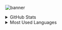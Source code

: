 ![banner](https://amirhusseinsoori.ir/data/git_read_me.png)
<details>z
  <summary>GitHub Stats</summary>
  <img align="left" alt="AmirHussein soori GitHub Stats" src="https://github-readme-stats.vercel.app/api?username=amirhusseinSSoori&show_icons=true&hide_border=true" />
</details>
<details>
  <summary>Most Used Languages</summary>
  <img align="left" alt="AmirHussein soori GitHub Top Languages" src="https://github-readme-stats.vercel.app/api/top-langs/?username=amirhusseinSSoori&hide_border=true" />
</details>

<!--
https://github-readme-stats.vercel.app/api?username=amirhusseinSSoori&show_icons=true)
**amirhusseinSSoori/amirhusseinSSoori** is a ✨ _special_ ✨ repository because its `README.md` (this file) appears on your GitHub profile.
![Anurag's GitHub stats](https://github-readme-stats.vercel.app/api?username=amirhusseinSSoori&count_private=true&theme=flag-india)
Here are some ideas to get you started:

- 🔭 I’m currently working on ...
- 🌱 I’m currently learning ...
- 👯 I’m looking to collaborate on ...
- 🤔 I’m looking for help with ...
- 💬 Ask me about ...
- 📫 How to reach me: ...
- 😄 Pronouns: ...
- ⚡ Fun fact: ...
-->
